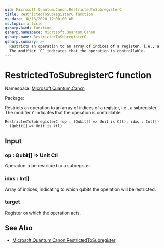 ```yaml
---
uid: Microsoft.Quantum.Canon.RestrictedToSubregisterC
title: RestrictedToSubregisterC function
ms.date: 10/16/2020 12:00:00 AM
ms.topic: article
qsharp.kind: function
qsharp.namespace: Microsoft.Quantum.Canon
qsharp.name: RestrictedToSubregisterC
qsharp.summary: >-
  Restricts an operation to an array of indices of a register, i.e., a subregister.
  The modifier `C` indicates that the operation is controllable.
---
```


# RestrictedToSubregisterC function

Namespace: [Microsoft.Quantum.Canon](xref:Microsoft.Quantum.Canon)

Package: [](https://nuget.org/packages/)


Restricts an operation to an array of indices of a register, i.e., a subregister.The modifier `C` indicates that the operation is controllable.

```Q#
RestrictedToSubregisterC (op : (Qubit[] => Unit is Ctl), idxs : Int[]) : (Qubit[] => Unit is Ctl)
```


## Input

### op : Qubit[] => Unit Ctl

Operation to be restricted to a subregister.


### idxs : Int[]

Array of indices, indicating to which qubits the operation will be restricted.


### target

Register on which the operation acts.



## See Also

- [Microsoft.Quantum.Canon.RestrictedToSubregister](xref:Microsoft.Quantum.Canon.RestrictedToSubregister)
